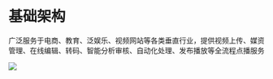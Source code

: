 # 基础架构

广泛服务于电商、教育、泛娱乐、视频网站等各类垂直行业，提供视频上传、媒资管理、在线编辑、转码、智能分析审核、自动化处理、发布播放等全流程点播服务

![](https://github.com/jdcloudcom/cn/blob/cn-Video-on-Demand/image/Video-on-Demand/%E5%9F%BA%E7%A1%80%E6%9E%B6%E6%9E%84.png
)

